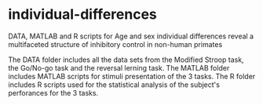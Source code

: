 # individual-differences
DATA, MATLAB and R scripts for Age and sex individual differences reveal a multifaceted structure of inhibitory control in non-human primates

The DATA folder includes all the data sets from the Modified Stroop task, the Go/No-go task and the reversal lerning task.
The MATLAB folder includes MATLAB scripts for stimuli presentation of the 3 tasks.
The R folder includes R scripts used for the statistical analysis of the subject's perforances for the 3 tasks.
